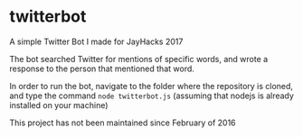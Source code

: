 # twitterbot
A simple Twitter Bot I made for JayHacks 2017

The bot searched Twitter for mentions of specific words, and wrote a response to the person that mentioned that word. 

In order to run the bot, navigate to the folder where the repository is cloned, and type the command `node twitterbot.js` (assuming that nodejs is already installed on your machine) 

This project has not been maintained since February of 2016
